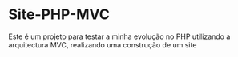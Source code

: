 # Site-PHP-MVC
Este é um projeto para testar a minha evolução no PHP utilizando a arquitectura MVC, realizando uma construção de um site
